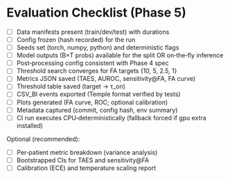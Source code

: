 # Evaluation Checklist (Phase 5)

- [ ] Data manifests present (train/dev/test) with durations
- [ ] Config frozen (hash recorded) for the run
- [ ] Seeds set (torch, numpy, python) and deterministic flags
- [ ] Model outputs (B×T probs) available for the split OR on‑the‑fly inference
- [ ] Post‑processing config consistent with Phase 4 spec
- [ ] Threshold search converges for FA targets {10, 5, 2.5, 1}
- [ ] Metrics JSON saved (TAES, AUROC, sensitivity@FA, FA curve)
- [ ] Threshold table saved (target → τ_on)
- [ ] CSV_BI events exported (Temple format verified by tests)
- [ ] Plots generated (FA curve, ROC; optional calibration)
- [ ] Metadata captured (commit, config hash, env summary)
- [ ] CI run executes CPU‑deterministically (fallback forced if gpu extra installed)

Optional (recommended):
- [ ] Per‑patient metric breakdown (variance analysis)
- [ ] Bootstrapped CIs for TAES and sensitivity@FA
- [ ] Calibration (ECE) and temperature scaling report
